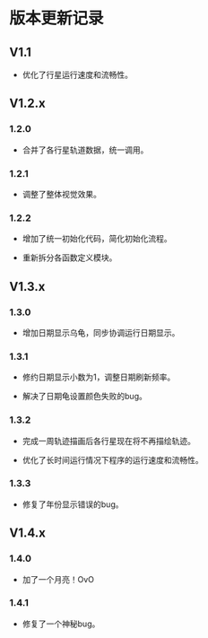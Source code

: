 # 版本更新记录


## V1.1

- 优化了行星运行速度和流畅性。

## V1.2.x

### 1.2.0

- 合并了各行星轨道数据，统一调用。

### 1.2.1

- 调整了整体视觉效果。

### 1.2.2

- 增加了统一初始化代码，简化初始化流程。

- 重新拆分各函数定义模块。

## V1.3.x

### 1.3.0
- 增加日期显示乌龟，同步协调运行日期显示。

### 1.3.1

- 修约日期显示小数为1，调整日期刷新频率。

- 解决了日期龟设置颜色失败的bug。

### 1.3.2

- 完成一周轨迹描画后各行星现在将不再描绘轨迹。

- 优化了长时间运行情况下程序的运行速度和流畅性。

### 1.3.3

- 修复了年份显示错误的bug。

## V1.4.x

### 1.4.0

- 加了一个月亮！OvO

### 1.4.1

- 修复了一个神秘bug。
 